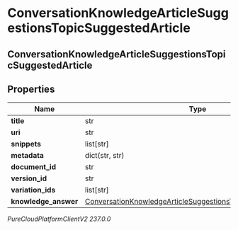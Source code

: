 # ConversationKnowledgeArticleSuggestionsTopicSuggestedArticle

## ConversationKnowledgeArticleSuggestionsTopicSuggestedArticle

## Properties

|Name | Type | Description | Notes|
|------------ | ------------- | ------------- | -------------|
| **title** | str |  | [optional] |
| **uri** | str |  | [optional] |
| **snippets** | list[str] |  | [optional] |
| **metadata** | dict(str, str) |  | [optional] |
| **document_id** | str |  | [optional] |
| **version_id** | str |  | [optional] |
| **variation_ids** | list[str] |  | [optional] |
| **knowledge_answer** | [ConversationKnowledgeArticleSuggestionsTopicKnowledgeAnswer](ConversationKnowledgeArticleSuggestionsTopicKnowledgeAnswer) |  | [optional] |



_PureCloudPlatformClientV2 237.0.0_
